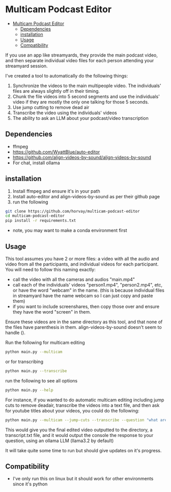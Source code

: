 # Multicam Podcast Editor

<!--toc:start-->
- [Multicam Podcast Editor](#multicam-podcast-editor)
  - [Dependencies](#dependencies)
  - [installation](#installation)
  - [Usage](#usage)
  - [Compatibility](#compatibility)
<!--toc:end-->

If you use an app like streamyards, they provide the main podcast video, and then separate individual video files for each person attending your streamyard session.

I've created a tool to automatically do the following things:

1. Synchronize the videos to the main multipeople video. The individuals' files are always slightly off in their timing.
2. Chunk the file videos into 5 second segments and use the individuals' video if they are mostly the only one talking for those 5 seconds.
3. Use jump cutting to remove dead air
4. Transcribe the video using the individuals' videos
5. The ability to ask an LLM about your podcast/video transcription

## Dependencies

- ffmpeg
- <https://github.com/WyattBlue/auto-editor>
- <https://github.com/align-videos-by-sound/align-videos-by-sound>
- For chat, install ollama

## installation

1. Install ffmpeg and ensure it's in your path
1. Install auto-editor and align-videos-by-sound as per their github page
1. run the following

```bash
git clone https://github.com/horvay/multicam-podcast-editor
cd multicam-podcast-editor
pip install -r requirements.txt
```

- note, you may want to make a conda environment first

## Usage

This tool assumes you have 2 or more files: a video with all the audio and video from all the participants, and individual videos for each participant.
You will need to follow this naming exactly:

- call the video with all the cameras and audios "main.mp4"
- call each of the individuals' videos "person1.mp4", "person2.mp4", etc, or have the word "webcam" in the name. (this is because individual files in streamyard have the name webcam so I can just copy and paste them)
- if you want to include screenshares, then copy those over and ensure they have the word "screen" in them.

Ensure these videos are in the same directory as this tool, and that none of the files have parenthesis in them. align-videos-by-sound doesn't seem to handle ().

Run the following for multicam editing

```bash
python main.py --multicam
```

or for transcribing

```bash
python main.py --transcribe
```

run the following to see all options

```bash
python main.py --help
```

For instance, if you wanted to do automatic multicam editing including jump cuts to remove deadair, transcribe the videos into a text file, and then ask for youtube titles about your videos, you could do the following:

```bash
python main.py --multicam --jump-cuts --transcribe --question "what are some good youtube titles for this podcast?"
```

This would give you the final edited video outputted to the directory, a transcript.txt file, and it would output the console the response to your question, using an ollama LLM (llama3.2 by default)

It will take quite some time to run but should give updates on it's progress.

## Compatibility

- I've only run this on linux but it should work for other environments since it's python
